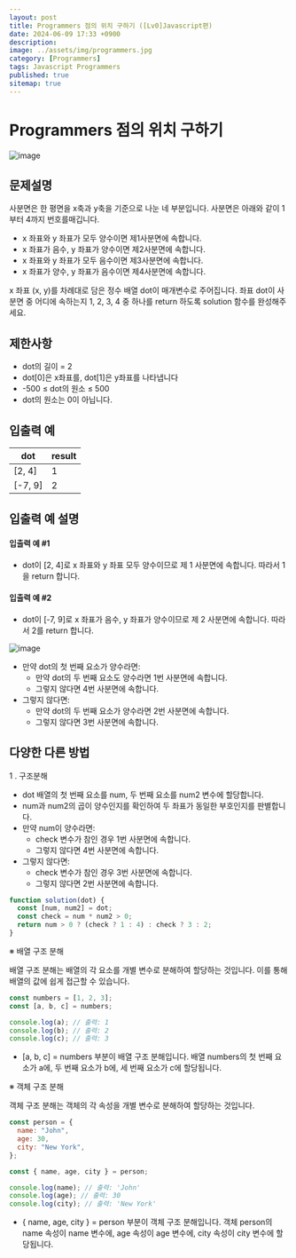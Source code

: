 ```yaml
---
layout: post
title: Programmers 점의 위치 구하기 ([Lv0]Javascript편)
date: 2024-06-09 17:33 +0900
description:
image: ../assets/img/programmers.jpg
category: [Programmers]
tags: Javascript Programmers
published: true
sitemap: true
---
```


# Programmers 점의 위치 구하기

![image](https://github.com/gnlgk/gnlgk.github.io/assets/161431748/0baaac1a-a25c-424e-9942-17632fffb4e8)

## 문제설명

사분면은 한 평면을 x축과 y축을 기준으로 나눈 네 부분입니다. 사분면은 아래와 같이 1부터 4까지 번호를매깁니다.

- x 좌표와 y 좌표가 모두 양수이면 제1사분면에 속합니다.
- x 좌표가 음수, y 좌표가 양수이면 제2사분면에 속합니다.
- x 좌표와 y 좌표가 모두 음수이면 제3사분면에 속합니다.
- x 좌표가 양수, y 좌표가 음수이면 제4사분면에 속합니다.

x 좌표 (x, y)를 차례대로 담은 정수 배열 dot이 매개변수로 주어집니다. 좌표 dot이 사분면 중 어디에 속하는지 1, 2, 3, 4 중 하나를 return 하도록 solution 함수를 완성해주세요.

## 제한사항

- dot의 길이 = 2
- dot[0]은 x좌표를, dot[1]은 y좌표를 나타냅니다
- -500 ≤ dot의 원소 ≤ 500
- dot의 원소는 0이 아닙니다.

## 입출력 예

| dot     | result |
| ------- | ------ |
| [2, 4]  | 1      |
| [-7, 9] | 2      |

## 입출력 예 설명

#### 입출력 예 #1

- dot이 [2, 4]로 x 좌표와 y 좌표 모두 양수이므로 제 1 사분면에 속합니다. 따라서 1을 return 합니다.

#### 입출력 예 #2

- dot이 [-7, 9]로 x 좌표가 음수, y 좌표가 양수이므로 제 2 사분면에 속합니다. 따라서 2를 return 합니다.

![image](https://github.com/gnlgk/gnlgk.github.io/assets/161431748/b267c1a1-39f8-4059-9cec-6de8afe4de3c)

- 만약 dot의 첫 번째 요소가 양수라면:
  - 만약 dot의 두 번째 요소도 양수라면 1번 사분면에 속합니다.
  - 그렇지 않다면 4번 사분면에 속합니다.
- 그렇지 않다면:
  - 만약 dot의 두 번째 요소가 양수라면 2번 사분면에 속합니다.
  - 그렇지 않다면 3번 사분면에 속합니다.

## 다양한 다른 방법

1 . 구조분해

- dot 배열의 첫 번째 요소를 num, 두 번째 요소를 num2 변수에 할당합니다.
- num과 num2의 곱이 양수인지를 확인하여 두 좌표가 동일한 부호인지를 판별합니다.
- 만약 num이 양수라면:
  - check 변수가 참인 경우 1번 사분면에 속합니다.
  - 그렇지 않다면 4번 사분면에 속합니다.
- 그렇지 않다면:
  - check 변수가 참인 경우 3번 사분면에 속합니다.
  - 그렇지 않다면 2번 사분면에 속합니다.

```javascript
function solution(dot) {
  const [num, num2] = dot;
  const check = num * num2 > 0;
  return num > 0 ? (check ? 1 : 4) : check ? 3 : 2;
}
```

※ 배열 구조 분해

배열 구조 분해는 배열의 각 요소를 개별 변수로 분해하여 할당하는 것입니다. 이를 통해 배열의 값에 쉽게 접근할 수 있습니다.

```javascript
const numbers = [1, 2, 3];
const [a, b, c] = numbers;

console.log(a); // 출력: 1
console.log(b); // 출력: 2
console.log(c); // 출력: 3
```

- [a, b, c] = numbers 부분이 배열 구조 분해입니다. 배열 numbers의 첫 번째 요소가 a에, 두 번째 요소가 b에, 세 번째 요소가 c에 할당됩니다.

※ 객체 구조 분해

객체 구조 분해는 객체의 각 속성을 개별 변수로 분해하여 할당하는 것입니다.

```javascript
const person = {
  name: "John",
  age: 30,
  city: "New York",
};

const { name, age, city } = person;

console.log(name); // 출력: 'John'
console.log(age); // 출력: 30
console.log(city); // 출력: 'New York'
```

- { name, age, city } = person 부분이 객체 구조 분해입니다. 객체 person의 name 속성이 name 변수에, age 속성이 age 변수에, city 속성이 city 변수에 할당됩니다.
